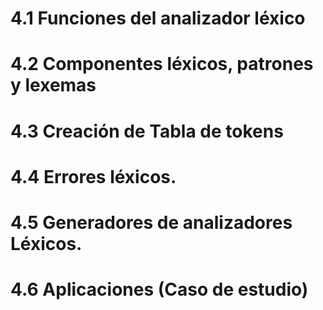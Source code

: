 # 4.1 Funciones del analizador léxico
# 4.2 Componentes léxicos, patrones y lexemas
# 4.3 Creación de Tabla de tokens
# 4.4 Errores léxicos.  
# 4.5 Generadores de analizadores Léxicos.  
# 4.6 Aplicaciones (Caso de estudio)